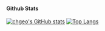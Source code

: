 <!-- I am a software developer at SAP. -->

#### Github Stats

[![chgeo's GitHub stats](https://github-readme-stats.vercel.app/api?username=chgeo&show_icons=true&theme=transparent&hide_title=true)](https://github.com/chgeo)
[![Top Langs](https://github-readme-stats.vercel.app/api/top-langs/?username=chgeo&show_icons=true&theme=transparent&layout=compact&size_weight=0.5&count_weight=0.5&hide=HTML,Ruby)](https://github.com/chgeo)

<!--
**chgeo/chgeo** is a ✨ _special_ ✨ repository because its `README.md` (this file) appears on your GitHub profile.

Here are some ideas to get you started:

- 🔭 I’m currently working on ...
- 🌱 I’m currently learning ...
- 👯 I’m looking to collaborate on ...
- 🤔 I’m looking for help with ...
- 💬 Ask me about ...
- 📫 How to reach me: ...
- 😄 Pronouns: ...
- ⚡ Fun fact: ...
-->
